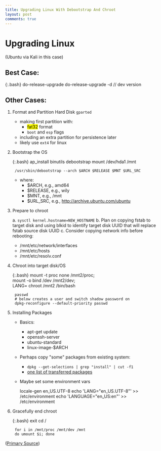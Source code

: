 ```yaml
---
title: Upgrading Linux With Debootstrap And Chroot
layout: post
comments: true
---
```

# Upgrading Linux 
(Ubuntu via Kali in this case)

## Best Case:

{:.bash}
	do-release-upgrade
	do-release-upgrade -d  // dev version


## Other Cases:

1. Format and Partition Hard Disk
	`gparted`
    - making first partition with:
        - <mark>fat32</mark> format
        - `boot` and `esp` flags
    - including an extra partition for persistence later
    - likely use `ext4` for linux

2. Bootstrap the OS

	{:.bash}
        ap_install binutils debootstrap
        mount /dev/hda1 /mnt

        /usr/sbin/debootstrap --arch $ARCH $RELEASE $MNT $URL_SRC


	- where:
		- $ARCH, e.g., amd64
		- $RELEASE, e.g., wily
		- $MNT, e.g., /mnt
		- $URL_SRC, e.g., http://archive.ubuntu.com/ubuntu

3. Prepare to chroot

   a. `sysctl kernel.hostname=NEW_HOSTNAME`
   b. Plan on copying fstab to target disk and using blkid to identify target disk UUID that will replace fstab source disk UUID
   c. Consider copying network info before rebooting:

      - /mnt/etc/network/interfaces
      - /mnt/etc/hosts
      - /mnt/etc/resolv.conf

4. Chroot into target disk/OS

    {:.bash}
        mount -t proc none /mnt2/proc; \
        mount -o bind /dev /mnt2/dev; \
        LANG= chroot /mnt2 /bin/bash

        passwd
        # below creates a user and switch shadow password on
        dpkg-reconfigure --default-priority passwd
        



5. Installing Packages

	- Basics:
		- apt-get update
		- openssh-server
		- ubuntu-standard
		- linux-image-$ARCH

	- Perhaps copy "some" packages from existing system:
		- `dpkg --get-selections | grep "install" | cut -f1`
		- [one list of transferred packages](http://pastebin.com/ej2p0Mt3)

    - Maybe set some environment vars

        locale-gen en_US.UTF-8
        echo 'LANG="en_US.UTF-8"' >> /etc/environment
        echo 'LANGUAGE="en_US:en"' >> /etc/environment


5. Gracefully end chroot

    {:.bash}
        exit
        cd /

        for i in /mnt/proc /mnt/dev /mnt
        do umount $i; done


([Primary Source](https://help.ubuntu.com/community/Installation/OverSSH))